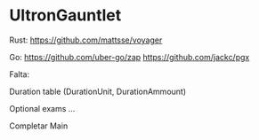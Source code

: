 # UltronGauntlet

Rust:
https://github.com/mattsse/voyager

Go:
https://github.com/uber-go/zap
https://github.com/jackc/pgx


Falta:

Duration table (DurationUnit, DurationAmmount)

Optional exams ...

Completar Main